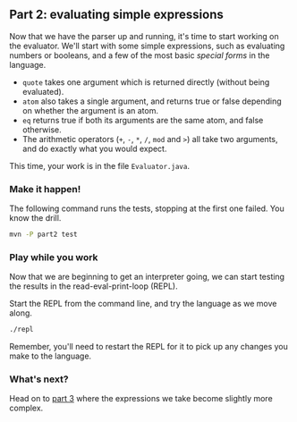 ## Part 2: evaluating simple expressions

Now that we have the parser up and running, it's time to start working on the evaluator. We'll start with some simple expressions, such as evaluating numbers or booleans, and a few of the most basic *special forms* in the language.

- `quote` takes one argument which is returned directly (without being evaluated).
- `atom` also takes a single argument, and returns true or false depending on whether the argument is an atom.
- `eq` returns true if both its arguments are the same atom, and false otherwise.
- The arithmetic operators (`+`, `-`, `*`, `/`, `mod` and `>`) all take two arguments, and do exactly what you would expect.

This time, your work is in the file `Evaluator.java`.

### Make it happen!

The following command runs the tests, stopping at the first one failed. You know the drill.

```bash
mvn -P part2 test
```

### Play while you work

Now that we are beginning to get an interpreter going, we can start testing the results in the read-eval-print-loop (REPL).

Start the REPL from the command line, and try the language as we move along.

```bash
./repl
```

Remember, you'll need to restart the REPL for it to pick up any changes you make to the language.

### What's next?

Head on to [part 3](3.md) where the expressions we take become slightly more complex.
